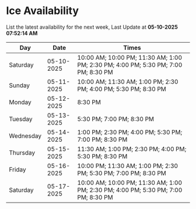 # Ice Availability

List the latest availability for the next week, Last Update at **05-10-2025 07:52:14 AM**

| Day         | Date        | Times       |
| ----------- | ----------- | ----------- |
|Saturday|05-10-2025|10:00 AM; 10:00 PM; 11:30 AM; 1:00 PM; 2:30 PM; 4:00 PM; 5:30 PM; 7:00 PM; 8:30 PM|
|Sunday|05-11-2025|10:00 AM; 11:30 AM; 1:00 PM; 2:30 PM; 4:00 PM; 5:30 PM; 8:30 PM|
|Monday|05-12-2025|8:30 PM|
|Tuesday|05-13-2025|5:30 PM; 7:00 PM; 8:30 PM|
|Wednesday|05-14-2025|1:00 PM; 2:30 PM; 4:00 PM; 5:30 PM; 7:00 PM; 8:30 PM|
|Thursday|05-15-2025|11:30 AM; 1:00 PM; 2:30 PM; 4:00 PM; 5:30 PM; 8:30 PM|
|Friday|05-16-2025|10:00 PM; 11:30 AM; 1:00 PM; 2:30 PM; 5:30 PM; 7:00 PM; 8:30 PM|
|Saturday|05-17-2025|10:00 AM; 10:00 PM; 11:30 AM; 1:00 PM; 2:30 PM; 4:00 PM; 5:30 PM; 7:00 PM; 8:30 PM|
